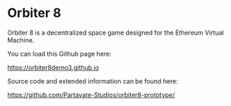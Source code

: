 # Orbiter 8

Orbiter 8 is a decentralized space game designed for the Ethereum Virtual Machine.

You can load this Github page here:

https://orbiter8demo3.github.io 

Source code and extended information can be found here:

https://github.com/Partavate-Studios/orbiter8-prototype/

